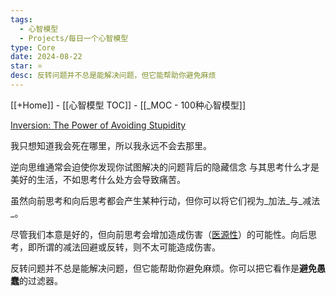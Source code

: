 ```yaml
---
tags:
  - 心智模型
  - Projects/每日一个心智模型
type: Core
date: 2024-08-22
star: ⭐
desc: 反转问题并不总是能解决问题，但它能帮助你避免麻烦
---
```

[[+Home]] - [[心智模型 TOC]] - [[_MOC - 100种心智模型]]

[Inversion: The Power of Avoiding Stupidity](https://fs.blog/inversion/)

我只想知道我会死在哪里，所以我永远不会去那里。

逆向思维通常会迫使你发现你试图解决的问题背后的隐藏信念
与其思考什么才是美好的生活，不如思考什么处方会导致痛苦。

虽然向前思考和向后思考都会产生某种行动，但你可以将它们视为_加法_与_减法_。

尽管我们本意是好的，但向前思考会增加造成伤害（[医源性](https://fs.blog/2013/10/iatrogenics/)）的可能性。向后思考，即所谓的减法回避或反转，则不太可能造成伤害。

反转问题并不总是能解决问题，但它能帮助你避免麻烦。你可以把它看作是**避免愚蠢**的过滤器。